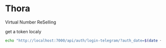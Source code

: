 # Thora

Virtual Number ReSelling

get a token localy

```bash
echo "http://localhost:7000/api/auth/login-telegram/?auth_date=$(date +%s)&first_name=007&id=12&hash=12&username=i007c"
```
